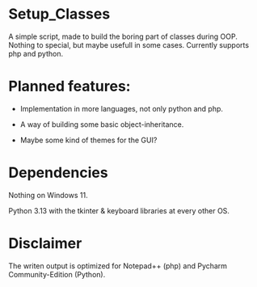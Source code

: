 # Setup_Classes


A simple script, made to build the boring part of classes during OOP. Nothing to special, but maybe usefull in some cases. Currently supports php and python.


# Planned features:

- Implementation in more languages, not only python and php.
 
- A way of building some basic object-inheritance.

- Maybe some kind of themes for the GUI?


# Dependencies

Nothing on Windows 11.

Python 3.13 with the tkinter & keyboard libraries at every other OS.


# Disclaimer

The writen output is optimized for Notepad++ (php) and Pycharm Community-Edition (Python).
